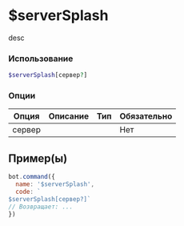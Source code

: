 # $serverSplash
desc
### Использование
```php
$serverSplash[сервер?]
```

### Опции

| Опция | Описание | Тип | Обязательно |
|--------|-------------|------|----------|
| сервер |  |  | Нет |  
## Пример(ы)

```javascript
bot.command({
  name: '$serverSplash',
  code: `
$serverSplash[сервер?]`
// Возвращает: ...
})
```
